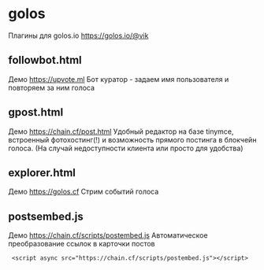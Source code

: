 # golos 
Плагины для golos.io
https://golos.io/@vik

## followbot.html
Демо https://upvote.ml
Бот куратор - задаем имя пользователя и повторяем за ним голоса

## gpost.html
Демо https://chain.cf/post.html
Удобный редактор на базе tinymce, встроенный фотохостинг(!) и возможность прямого постинга в блокчейн голоса. (На случай недоступности клиента или просто для удобства)

## explorer.html
Демо https://golos.cf
Стрим событий голоса

## postsembed.js
Демо https://chain.cf/scripts/postembed.js
Автоматическое преобразование ссылок в карточки постов


``` <script async src="https://chain.cf/scripts/postembed.js"></script>```
